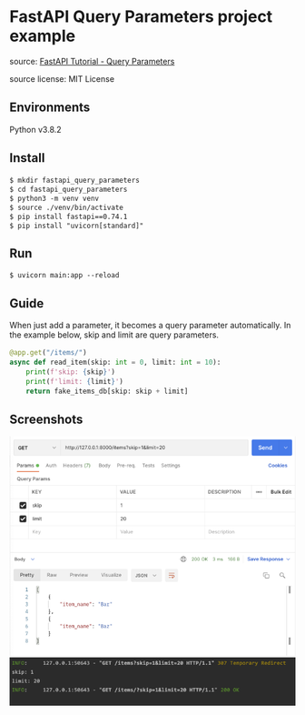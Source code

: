 # FastAPI Query Parameters project example

source: [FastAPI Tutorial - Query Parameters](https://fastapi.tiangolo.com/tutorial/query-params/)

source license: MIT License

## Environments
Python v3.8.2

## Install
```shell
$ mkdir fastapi_query_parameters
$ cd fastapi_query_parameters
$ python3 -m venv venv
$ source ./venv/bin/activate
$ pip install fastapi==0.74.1
$ pip install "uvicorn[standard]"
```

## Run
```shell
$ uvicorn main:app --reload
```

## Guide
When just add a parameter, it becomes a query parameter automatically.
In the example below, skip and limit are query parameters.
```python
@app.get("/items/")
async def read_item(skip: int = 0, limit: int = 10):
    print(f'skip: {skip}')
    print(f'limit: {limit}')
    return fake_items_db[skip: skip + limit]
```

## Screenshots
![GET /items?skip=1&limit=20](screenshots/get_with_query_parameters.png)
![log](screenshots/log.png)
